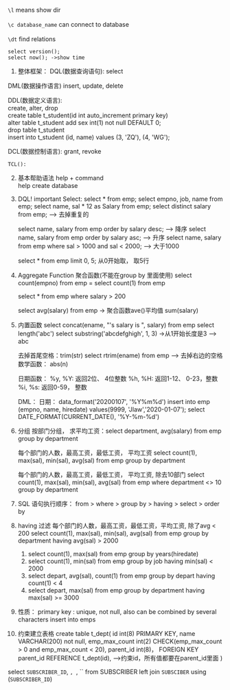 `\l` means show dir <br><br>
`\c database_name` can connect to database <br><br>
`\dt` find relations

    select version();
    select now(); ->show time

1. 整体框架：
    DQL(数据查询语句):
    select

DML(数据操作语言)
    insert, update, delete

DDL(数据定义语言):        <br>
    create, alter, drop      <br>
    create table t_student(id int auto_increment primary key)   <br>
    alter table t_student add sex int(1) not null DEFAULT 0;    <br>
    drop table t_student    <br>
    insert into t_student (id, name) values  (3, 'ZQ'), (4, 'WG');  <br>

DCL(数据控制语言):
    grant, revoke

    TCL():

2. 基本帮助语法
    help + command <br>
    help create database

3. DQL! important
    Select:
    select * from emp;
    select empno, job, name from emp;
    select name, sal * 12 as Salary from emp;
    select distinct salary from emp; --> 去掉重复的

    select name, salary from emp order by salary desc; --> 降序
    select name, salary from emp order by salary asc; --> 升序
    select name, salary from emp where sal > 1000 and sal < 2000; --> 大于1000

    select * from emp limit 0, 5; 从0开始取， 取5行

4. Aggregate Function 聚合函数(不能在group by 里面使用)
    select count(empno) from emp = select count(1) from emp

    select * from emp where salary > 200

    select avg(salary) from emp -> 聚合函数ave()平均值
    sum(salary)
5. 内置函数
    select concat(ename, "'s salary is ", salary) from emp
    select length('abc')
    select substring('abcdefghigh', 1, 3) ->从1开始长度是3 --> abc

    去掉首尾空格：trim(str)
        select rtrim(ename) from emp --> 去掉右边的空格
    数学函数：
        abs(n)

    日期函数：
        %y, %Y: 返回2位、 4位整数
        %h, %H: 返回1-12、 0-23，整数
        %i, %s: 返回0-59， 整数

    DML：
        日期： data_format('20200107', '%Y%m%d')
        insert into emp (empno, name, hiredate) values(9999, 'JIaw','2020-01-07');
        select DATE_FORMAT(CURRENT_DATE(), '%Y-%m-%d')

6. 分组
    按部门分组， 求平均工资：select department, avg(salary) from emp group by department

    每个部门的人数，最高工资，最低工资， 平均工资
    select count(1), max(sal), min(sal), avg(sal) from emp group by department

    每个部门的人数，最高工资，最低工资， 平均工资, 除去10部门
    select count(1), max(sal), min(sal), avg(sal) from emp where department <> 10 group by department

7. SQL 语句执行顺序：
    from > where > group by > having > select > order by

8. having 过滤
    每个部门的人数，最高工资，最低工资，平均工资, 除了avg < 200
    select count(1), max(sal), min(sal), avg(sal) from emp group by department having avg(sal) > 2000

    1. select count(1), max(sal) from emp group by years(hiredate)
    2. select count(1), min(sal)  from emp group by job having min(sal) < 2000
    3. select depart, avg(sal), count(1) from emp group by depart having count(1) < 4
    4. select depart, max(sal) from emp group by department having  max(sal) >= 3000

9. 性质：
    primary key : unique, not null, also can be combined by several characters
insert into emps

10. 约束建立表格
    create table t_dept(
        id int(8) PRIMARY KEY,
        name VARCHAR(200) not null,
        emp_max_count int(2) CHECK(emp_max_count > 0 and emp_max_count < 20),
        parent_id int(8)，
        FOREIGN KEY parent_id REFERENCE t_dept(id),  -->约束id，所有值都要在parent_id里面
    )
    
select `SUBSCRIBER_ID`, ``, ``, `` from SUBSCRIBER
left join `SUBSCIBER` using (`SUBSCRIBER_ID`)
